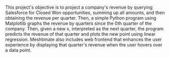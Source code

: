 This project's objective is to project a company's revenue by querying Salesforce for Closed Won opportunities, summing up all amounts, and then obtaining the revenue per quarter. Then, a simple Python program using Matplotlib graphs the revenue by quarters since the 0th quarter of the company. Then, given a new x, interpreted as the next quarter, the program predicts the revenue of that quarter and plots the new point using linear regression. Meshtimate also includes web frontend that enhances the user experience by displaying that quarter's revenue when the user hovers over a data point.
